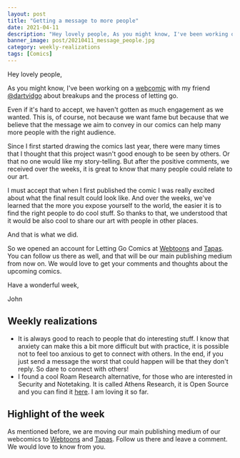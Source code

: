 ```yaml
---
layout: post
title: "Getting a message to more people"
date: 2021-04-11
description: "Hey lovely people, As you might know, I've been working on a webcomic with my friend @dartvidgo about breakups and the process of l..."
banner_image: post/20210411_message_people.jpg
category: weekly-realizations
tags: [Comics]
---
```


Hey lovely people,

As you might know, I've been working on a [webcomic](https://www.instagram.com/lettinggocomics/) with my friend [@dartvidgo](https://www.instagram.com/dartvidgo/) about breakups and the process of letting go.

Even if it's hard to accept, we haven't gotten as much engagement as we wanted. This is, of course, not because we want fame but because that we believe that the message we aim to convey in our comics can help many more people with the right audience.

Since I first started drawing the comics last year, there were many times that I thought that this project wasn't good enough to be seen by others. Or that no one would like my story-telling. But after the positive comments, we received over the weeks, it is great to know that many people could relate to our art.

I must accept that when I first published the comic I was really excited about what the final result could look like. And over the weeks, we've learned that the more you expose yourself to the world, the easier it is to find the right people to do cool stuff. So thanks to that, we understood that it would be also cool to share our art with people in other places.

And that is what we did.

So we opened an account for Letting Go Comics at [Webtoons](https://www.webtoons.com/en/challenge/letting-go-comics/list?title_no=628509) and [Tapas](https://tapas.io/series/Letting-Go-Comics/info). You can follow us there as well, and that will be our main publishing medium from now on. We would love to get your comments and thoughts about the upcoming comics.

Have a wonderful week,

John

## Weekly realizations

- It is always good to reach to people that do interesting stuff. I know that anxiety can make this a bit more difficult but with practice, it is possible not to feel too anxious to get to connect with others. In the end, if you just send a message the worst that could happen will be that they don't reply. So dare to connect with others!
- I found a cool Roam Research alternative, for those who are interested in Security and Notetaking. It is called Athens Research, it is Open Source and you can find it [here](https://github.com/athensresearch). I am loving it so far.

## Highlight of the week

As mentioned before, we are moving our main publishing medium of our webcomics to [Webtoons](https://www.webtoons.com/en/challenge/letting-go-comics/list?title_no=628509) and [Tapas](https://tapas.io/series/Letting-Go-Comics/info). Follow us there and leave a comment. We would love to know from you.
